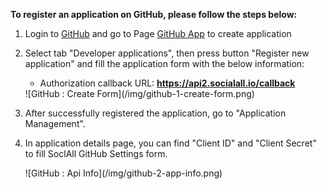 __To register an application on GitHub, please follow the steps below:__

1. Login to [GitHub](https://github.com/) and go to Page [GitHub App](https://github.com/settings/applications) to create application
2. Select tab "Developer applications", then press button "Register new application" and fill the application form with the below information:
    * Authorization callback URL: __https://api2.socialall.io/callback__
    
    <div class="soclall-br"></div>
    ![GitHub : Create Form](/img/github-1-create-form.png)
    <div class="soclall-br"></div>
    
3. After successfully registered the application, go to "Application Management".
4. In application details page, you can find "Client ID" and "Client Secret" to fill SoclAll GitHub Settings form.
    <div class="soclall-br"></div>
    ![GitHub : Api Info](/img/github-2-app-info.png)
    <div class="soclall-br"></div>